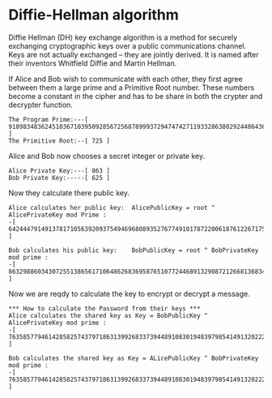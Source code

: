 # Diffie-Hellman algorithm

Diffie Hellman (DH) key exchange algorithm is a method for securely exchanging cryptographic keys over a public communications channel. Keys are not actually exchanged – they are jointly derived. It is named after their inventors Whitfield Diffie and Martin Hellman.

If Alice and Bob wish to communicate with each other, they first agree between them a large prime and a Primitive Root number. These numbers become a constant in the cipher and has to be share in both the crypter and decrypter function.

```
The Program Prime:---[ 91898348362451036710395092856725687899937294747427119332863802924486436207345 ]
The Primitive Root:--[ 725 ]
```

Alice and Bob now chooses a secret integer or private key.  

```
Alice Private Key:---[ 863 ]
Bob Private Key:-----[ 625 ]
```

Now they calculate there public key.

```
Alice calculates her public key:  AlicePublicKey = root ^ AlicePrivateKey mod Prime :
-[ 64244479149137817105639209375494696808935276774910178722006187612267175211445 ]

Bob calculates his public key:    BobPublicKey = root ^ BobPrivateKey mod prime :
-[ 86329886034307255138656171064862683695876510772446891329087212668136834039820 ]
```

Now we are reqdy to calculate the key to encrypt or decrypt a message. 
```
*** How to calculate the Password from their keys ***
Alice calculates the shared key as Key = BobPublicKey ^ AlicePrivateKey mod prime :
-[ 76358577946142858257437971863139926833739448910830194839798541491320222935435 ]

Bob calculates the shared key as Key = ALicePublicKey ^ BobPrivateKey mod prime :
-[ 76358577946142858257437971863139926833739448910830194839798541491320222935435 ]
```
